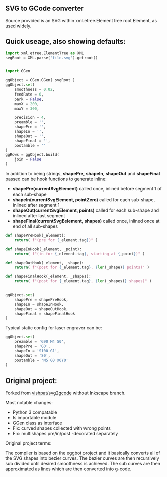 SVG to GCode converter
----------------------


Source provided is an SVG within xml.etree.ElementTree root Element, as used widely.

Quick useage, also showing defaults:
------------------------------------

```python
import xml.etree.ElementTree as XML
svgRoot = XML.parse('file.svg').getroot()


import GGen

ggObject = GGen.GGen( svgRoot )
ggObject.set(
    smoothness = 0.02,
    feedRate = 0,
    park = False,
    maxX = 200,
    maxY = 300,

    precision = 4,
    preamble = '',
    shapePre = '',
    shapeIn = '',
    shapeOut = '',
    shapeFinal = '',
    postamble = ''
)
ggRows = ggObject.build(
	join = False
)
```

In addition to being strings, **shapePre**, **shapeIn**, **shapeOut** and **shapeFinal** passed can be hook functions to generate inline:

* **shapePre(currentSvgElement)** called once, inlined before segment 1 of each sub-shape
* **shapeIn(currentSvgElement, pointZero)** called for each sub-shape, inlined after segment 1
* **shapeOut(currentSvgElement, points)** called for each sub-shape and inlined after last segment
* **shapeFinal(currentSvgEelement, shapes)** called once, inlined once at end of all sub-shapes


```python
def shapePreHook(_element):
	return( f"(pre for {_element.tag})" )

def shapeInHook(_element, _point):
    return( f"(in for {_element.tag}, starting at {_point})" )

def shapeOutHook(_element, _shape):
    return( f"(post for {_element.tag}, {len(_shape)} points)" )

def shapeFinalHook(_element, _shapes):
	return( f"(post for {_element.tag}, {len(_shapes)} shapes)" )


ggObject.set(
    shapePre = shapePreHook,
    shapeIn = shapeInHook,
    shapeOut = shapeOutHook,
    shapeFinal = shapeFinalHook
)
```

Typical static config for laser engraver can be:
```python
ggObject.set(
    preamble = 'G90 M4 S0',
    shapePre = 'G0',
    shapeIn = 'S100 G1',
    shapeOut = 'S0',
    postamble = 'M5 G0 X0Y0'
)
```



Original project:
-----------------

Forked from [vishpat/svg2gcode](https://github.com/vishpat/svg2gcode) without Inkscape branch.

Most notable changes:
* Python 3 compatable
* Is importable module
* GGen class as interface
* Fix: curved shapes collected with wrong points
* Fix: multishapes pre/in/post -decorated separately


Original project terms:

The compiler is based on the eggbot project and it basically converts all of the SVG shapes into bezier curves. The bezier curves are then recursively sub divided until desired smoothness is achieved. The sub curves are then approximated as lines which are then converted into g-code. 
